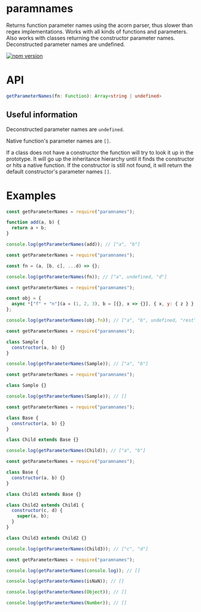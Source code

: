 # paramnames

Returns function parameter names using the acorn parser, thus slower than regex implementations.
Works with all kinds of functions and parameters.
Also works with classes returning the constructor parameter names.
Deconstructed parameter names are undefined.

[![npm version](https://badge.fury.io/js/paramnames.svg)](https://badge.fury.io/js/paramnames)

# API

```ts
getParameterNames(fn: Function): Array<string | undefined>
```

## Useful information

Deconstructed parameter names are `undefined`.

Native function's parameter names are `[]`.

If a class does not have a constructor the function will try to look it up in the prototype.
It will go up the inheritance hierarchy until it finds the constructor or hits a native function.
If the constructor is still not found, it will return the default constructor's parameter names `[]`.

# Examples

```js
const getParameterNames = require("paramnames");

function add(a, b) {
  return a + b;
}

console.log(getParameterNames(add)); // ["a", "b"]
```

```js
const getParameterNames = require("paramnames");

const fn = (a, [b, c], ...d) => {};

console.log(getParameterNames(fn)); // ["a", undefined, "d"]
```

```js
const getParameterNames = require("paramnames");

const obj = {
  async *["f" + "n"](a = (1, 2, 3), b = [{}, x => {}], { x, y: { z } }, ...rest) {}
};

console.log(getParameterNames(obj.fn)); // ["a", "b", undefined, "rest"]
```

```js
const getParameterNames = require("paramnames");

class Sample {
  constructor(a, b) {}
}

console.log(getParameterNames(Sample)); // ["a", "b"]
```

```js
const getParameterNames = require("paramnames");

class Sample {}

console.log(getParameterNames(Sample)); // []
```

```js
const getParameterNames = require("paramnames");

class Base {
  constructor(a, b) {}
}

class Child extends Base {}

console.log(getParameterNames(Child)); // ["a", "b"]
```

```js
const getParameterNames = require("paramnames");

class Base {
  constructor(a, b) {}
}

class Child1 extends Base {}

class Child2 extends Child1 {
  constructor(c, d) {
    super(a, b);
  }
}

class Child3 extends Child2 {}

console.log(getParameterNames(Child3)); // ["c", "d"]
```

```js
const getParameterNames = require("paramnames");

console.log(getParameterNames(console.log)); // []

console.log(getParameterNames(isNaN)); // []

console.log(getParameterNames(Object)); // []

console.log(getParameterNames(Number)); // []
```
